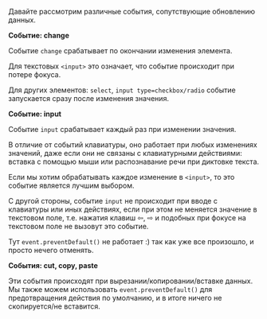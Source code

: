 Давайте рассмотрим различные события, сопутствующие обновлению данных.

**Событие: change**

Событие `change` срабатывает по окончании изменения элемента.

Для текстовых `<input>` это означает, что событие происходит при потере фокуса.

Для других элементов: `select`, `input type=checkbox/radio` событие запускается сразу после изменения значения.

**Событие: input**

Событие `input` срабатывает каждый раз при изменении значения.

В отличие от событий клавиатуры, оно работает при любых изменениях значений, даже если они не связаны с клавиатурными действиями: вставка с помощью мыши или распознавание речи при диктовке текста.

Если мы хотим обрабатывать каждое изменение в `<input>`, то это событие является лучшим выбором.

С другой стороны, событие `input` не происходит при вводе с клавиатуры или иных действиях, если при этом не меняется значение в текстовом поле, т.е. нажатия клавиш ⇦, ⇨ и подобных при фокусе на текстовом поле не вызовут это событие.

Тут `event.preventDefault()` не работает :) так как уже все произошло, и просто нечего отменять.

**События: cut, copy, paste**

Эти события происходят при вырезании/копировании/вставке данных. 
Мы также можем использовать `event.preventDefault()` для предотвращения действия по умолчанию, и в итоге ничего не скопируется/не вставится.

